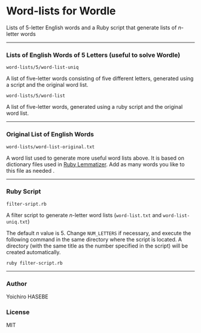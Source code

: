 # Word-lists for Wordle

Lists of 5-letter English words and a Ruby script that generate lists of *n*-letter words

----

### Lists of English Words of 5 Letters (useful to solve Wordle)

`word-lists/5/word-list-uniq`

A list of five-letter words consisting of five different letters, generated using a script and the original word list.

`word-lists/5/word-list` 

A list of five-letter words, generated using a ruby script and the original word list.

----

### Original List of English Words

`word-lists/word-list-original.txt` 

A word list used to generate more useful word lists above. It is based on dictionary files used in [Ruby Lemmatizer](https://github.com/yohasebe/lemmatizer). Add as many words you like to this file as needed . 

----

### Ruby Script

`filter-sript.rb`

A filter script to generate *n*-letter word lists (`word-list.txt` and `word-list-uniq.txt`)

The default *n* value is 5. Change `NUM_LETTERS` if necessary, and execute the following command in the same directory where the script is located. A directory (with the same title as the number specified in the script) will be created automatically.

```
ruby filter-script.rb
```

----

### Author

Yoichiro HASEBE

### License

MIT
